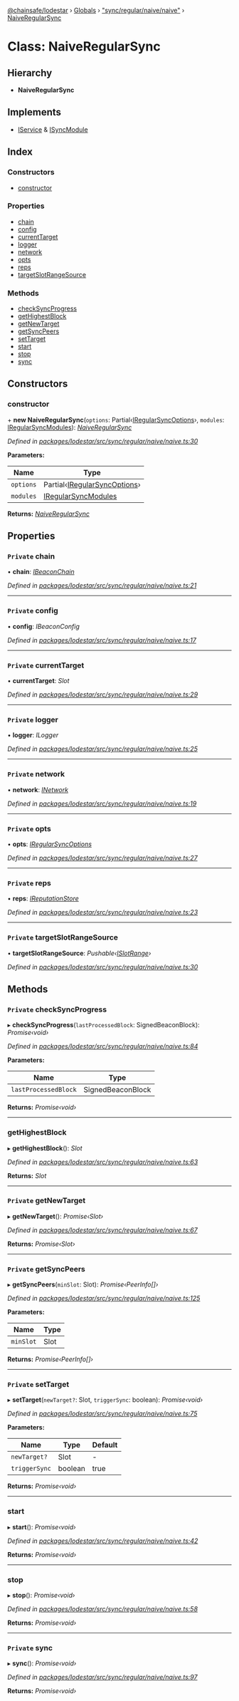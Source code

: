 [@chainsafe/lodestar](../README.md) › [Globals](../globals.md) › ["sync/regular/naive/naive"](../modules/_sync_regular_naive_naive_.md) › [NaiveRegularSync](_sync_regular_naive_naive_.naiveregularsync.md)

# Class: NaiveRegularSync

## Hierarchy

* **NaiveRegularSync**

## Implements

* [IService](../interfaces/_node_nodejs_.iservice.md) & [ISyncModule](../interfaces/_sync_interface_.isyncmodule.md)

## Index

### Constructors

* [constructor](_sync_regular_naive_naive_.naiveregularsync.md#constructor)

### Properties

* [chain](_sync_regular_naive_naive_.naiveregularsync.md#private-chain)
* [config](_sync_regular_naive_naive_.naiveregularsync.md#private-config)
* [currentTarget](_sync_regular_naive_naive_.naiveregularsync.md#private-currenttarget)
* [logger](_sync_regular_naive_naive_.naiveregularsync.md#private-logger)
* [network](_sync_regular_naive_naive_.naiveregularsync.md#private-network)
* [opts](_sync_regular_naive_naive_.naiveregularsync.md#private-opts)
* [reps](_sync_regular_naive_naive_.naiveregularsync.md#private-reps)
* [targetSlotRangeSource](_sync_regular_naive_naive_.naiveregularsync.md#private-targetslotrangesource)

### Methods

* [checkSyncProgress](_sync_regular_naive_naive_.naiveregularsync.md#private-checksyncprogress)
* [getHighestBlock](_sync_regular_naive_naive_.naiveregularsync.md#gethighestblock)
* [getNewTarget](_sync_regular_naive_naive_.naiveregularsync.md#private-getnewtarget)
* [getSyncPeers](_sync_regular_naive_naive_.naiveregularsync.md#private-getsyncpeers)
* [setTarget](_sync_regular_naive_naive_.naiveregularsync.md#private-settarget)
* [start](_sync_regular_naive_naive_.naiveregularsync.md#start)
* [stop](_sync_regular_naive_naive_.naiveregularsync.md#stop)
* [sync](_sync_regular_naive_naive_.naiveregularsync.md#private-sync)

## Constructors

###  constructor

\+ **new NaiveRegularSync**(`options`: Partial‹[IRegularSyncOptions](../interfaces/_sync_regular_options_.iregularsyncoptions.md)›, `modules`: [IRegularSyncModules](../modules/_sync_regular_interface_.md#iregularsyncmodules)): *[NaiveRegularSync](_sync_regular_naive_naive_.naiveregularsync.md)*

*Defined in [packages/lodestar/src/sync/regular/naive/naive.ts:30](https://github.com/ChainSafe/lodestar/blob/40e67a18f/packages/lodestar/src/sync/regular/naive/naive.ts#L30)*

**Parameters:**

Name | Type |
------ | ------ |
`options` | Partial‹[IRegularSyncOptions](../interfaces/_sync_regular_options_.iregularsyncoptions.md)› |
`modules` | [IRegularSyncModules](../modules/_sync_regular_interface_.md#iregularsyncmodules) |

**Returns:** *[NaiveRegularSync](_sync_regular_naive_naive_.naiveregularsync.md)*

## Properties

### `Private` chain

• **chain**: *[IBeaconChain](../interfaces/_chain_interface_.ibeaconchain.md)*

*Defined in [packages/lodestar/src/sync/regular/naive/naive.ts:21](https://github.com/ChainSafe/lodestar/blob/40e67a18f/packages/lodestar/src/sync/regular/naive/naive.ts#L21)*

___

### `Private` config

• **config**: *IBeaconConfig*

*Defined in [packages/lodestar/src/sync/regular/naive/naive.ts:17](https://github.com/ChainSafe/lodestar/blob/40e67a18f/packages/lodestar/src/sync/regular/naive/naive.ts#L17)*

___

### `Private` currentTarget

• **currentTarget**: *Slot*

*Defined in [packages/lodestar/src/sync/regular/naive/naive.ts:29](https://github.com/ChainSafe/lodestar/blob/40e67a18f/packages/lodestar/src/sync/regular/naive/naive.ts#L29)*

___

### `Private` logger

• **logger**: *ILogger*

*Defined in [packages/lodestar/src/sync/regular/naive/naive.ts:25](https://github.com/ChainSafe/lodestar/blob/40e67a18f/packages/lodestar/src/sync/regular/naive/naive.ts#L25)*

___

### `Private` network

• **network**: *[INetwork](../interfaces/_network_interface_.inetwork.md)*

*Defined in [packages/lodestar/src/sync/regular/naive/naive.ts:19](https://github.com/ChainSafe/lodestar/blob/40e67a18f/packages/lodestar/src/sync/regular/naive/naive.ts#L19)*

___

### `Private` opts

• **opts**: *[IRegularSyncOptions](../interfaces/_sync_regular_options_.iregularsyncoptions.md)*

*Defined in [packages/lodestar/src/sync/regular/naive/naive.ts:27](https://github.com/ChainSafe/lodestar/blob/40e67a18f/packages/lodestar/src/sync/regular/naive/naive.ts#L27)*

___

### `Private` reps

• **reps**: *[IReputationStore](../interfaces/_sync_ireputation_.ireputationstore.md)*

*Defined in [packages/lodestar/src/sync/regular/naive/naive.ts:23](https://github.com/ChainSafe/lodestar/blob/40e67a18f/packages/lodestar/src/sync/regular/naive/naive.ts#L23)*

___

### `Private` targetSlotRangeSource

• **targetSlotRangeSource**: *Pushable‹[ISlotRange](../interfaces/_sync_interface_.islotrange.md)›*

*Defined in [packages/lodestar/src/sync/regular/naive/naive.ts:30](https://github.com/ChainSafe/lodestar/blob/40e67a18f/packages/lodestar/src/sync/regular/naive/naive.ts#L30)*

## Methods

### `Private` checkSyncProgress

▸ **checkSyncProgress**(`lastProcessedBlock`: SignedBeaconBlock): *Promise‹void›*

*Defined in [packages/lodestar/src/sync/regular/naive/naive.ts:84](https://github.com/ChainSafe/lodestar/blob/40e67a18f/packages/lodestar/src/sync/regular/naive/naive.ts#L84)*

**Parameters:**

Name | Type |
------ | ------ |
`lastProcessedBlock` | SignedBeaconBlock |

**Returns:** *Promise‹void›*

___

###  getHighestBlock

▸ **getHighestBlock**(): *Slot*

*Defined in [packages/lodestar/src/sync/regular/naive/naive.ts:63](https://github.com/ChainSafe/lodestar/blob/40e67a18f/packages/lodestar/src/sync/regular/naive/naive.ts#L63)*

**Returns:** *Slot*

___

### `Private` getNewTarget

▸ **getNewTarget**(): *Promise‹Slot›*

*Defined in [packages/lodestar/src/sync/regular/naive/naive.ts:67](https://github.com/ChainSafe/lodestar/blob/40e67a18f/packages/lodestar/src/sync/regular/naive/naive.ts#L67)*

**Returns:** *Promise‹Slot›*

___

### `Private` getSyncPeers

▸ **getSyncPeers**(`minSlot`: Slot): *Promise‹PeerInfo[]›*

*Defined in [packages/lodestar/src/sync/regular/naive/naive.ts:125](https://github.com/ChainSafe/lodestar/blob/40e67a18f/packages/lodestar/src/sync/regular/naive/naive.ts#L125)*

**Parameters:**

Name | Type |
------ | ------ |
`minSlot` | Slot |

**Returns:** *Promise‹PeerInfo[]›*

___

### `Private` setTarget

▸ **setTarget**(`newTarget?`: Slot, `triggerSync`: boolean): *Promise‹void›*

*Defined in [packages/lodestar/src/sync/regular/naive/naive.ts:75](https://github.com/ChainSafe/lodestar/blob/40e67a18f/packages/lodestar/src/sync/regular/naive/naive.ts#L75)*

**Parameters:**

Name | Type | Default |
------ | ------ | ------ |
`newTarget?` | Slot | - |
`triggerSync` | boolean | true |

**Returns:** *Promise‹void›*

___

###  start

▸ **start**(): *Promise‹void›*

*Defined in [packages/lodestar/src/sync/regular/naive/naive.ts:42](https://github.com/ChainSafe/lodestar/blob/40e67a18f/packages/lodestar/src/sync/regular/naive/naive.ts#L42)*

**Returns:** *Promise‹void›*

___

###  stop

▸ **stop**(): *Promise‹void›*

*Defined in [packages/lodestar/src/sync/regular/naive/naive.ts:58](https://github.com/ChainSafe/lodestar/blob/40e67a18f/packages/lodestar/src/sync/regular/naive/naive.ts#L58)*

**Returns:** *Promise‹void›*

___

### `Private` sync

▸ **sync**(): *Promise‹void›*

*Defined in [packages/lodestar/src/sync/regular/naive/naive.ts:97](https://github.com/ChainSafe/lodestar/blob/40e67a18f/packages/lodestar/src/sync/regular/naive/naive.ts#L97)*

**Returns:** *Promise‹void›*
